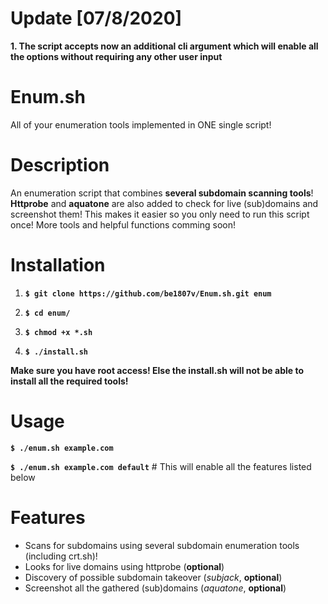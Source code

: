 # Update [07/8/2020]
**1. The script accepts now an additional cli argument which will enable all the options without requiring any other user input**

# Enum.sh
All of your enumeration tools implemented in ONE single script!

# Description
An enumeration script that combines **several subdomain scanning tools**!
**Httprobe** and **aquatone** are also added to check for live (sub)domains and screenshot them!
This makes it easier so you only need to run this script once! More tools and helpful functions comming soon! 

# Installation
1. **`$ git clone https://github.com/be1807v/Enum.sh.git enum`**

2. **`$ cd enum/`**

3. **`$ chmod +x *.sh`**

4. **`$ ./install.sh`**

**Make sure you have root access! Else the install.sh will not be able to install all the required tools!**

# Usage

**`$ ./enum.sh example.com`**

**`$ ./enum.sh example.com default`** # This will enable all the features listed below

# Features
- Scans for subdomains using several subdomain enumeration tools (including crt.sh)!
- Looks for live domains using httprobe (**optional**)
- Discovery of possible subdomain takeover (*subjack*, **optional**)
- Screenshot all the gathered (sub)domains (*aquatone*, **optional**)
